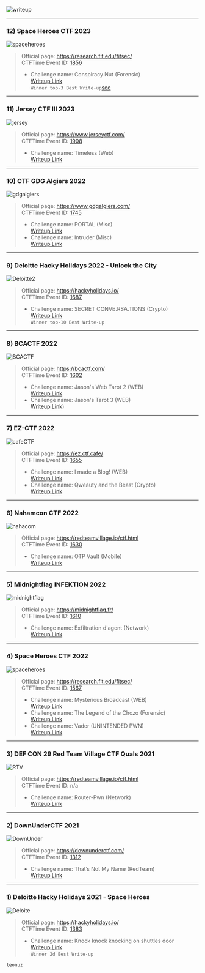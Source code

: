 ![writeup](img/ctf-writeup.png)  

---

### **12) Space Heroes CTF 2023**  
![spaceheroes](img/spaceh23.png)  
>Official page: https://research.fit.edu/fitsec/  
>CTFTime Event ID: [1856](https://ctftime.org/event/1856)   
>- Challenge name: Conspiracy Nut (Forensic)   
>[Writeup Link](https://leonuz.github.io/blog/conspiracy-nut/)  
>`Winner top-3 Best Write-up`[see](img/3best.png)
---

### **11) Jersey CTF III 2023**  
![jersey](img/jerseyctf23.png)  
>Official page: https://www.jerseyctf.com/  
>CTFTime Event ID: [1908](https://ctftime.org/event/1908)   
>- Challenge name: Timeless (Web)   
>[Writeup Link](https://leonuz.github.io/blog/timeless/)  
---

### **10) CTF GDG Algiers 2022**  
![gdgalgiers](img/gdgalgiers.png)  
>Official page: https://www.gdgalgiers.com/  
>CTFTime Event ID: [1745](https://ctftime.org/event/1745)   
>- Challenge name: PORTAL (Misc)   
>[Writeup Link](https://leonuz.github.io/blog/Postal/)  
>- Challenge name: Intruder (Misc)   
>[Writeup Link](https://leonuz.github.io/blog/Intruder/)  

---

### **9) Deloitte Hacky Holidays 2022 - Unlock the City**  
![Deloitte2](img/HH.png)  
>Official page: https://hackyholidays.io/  
>CTFTime Event ID: [1687](https://ctftime.org/event/1687)   
>- Challenge name: SECRET CONVE.RSA.TIONS (Crypto)   
>[Writeup Link](https://leonuz.github.io/blog/SECRET-CONVE.RSA.TIONS/)  
>`Winner top-10 Best Write-up` 

---

### **8) BCACTF 2022**  
![BCACTF](img/bca22.png)  
>Official page: https://bcactf.com/   
>CTFTime Event ID: [1602](https://ctftime.org/event/1602)   
>- Challenge name: Jason's Web Tarot 2 (WEB)   
>[Writeup Link](https://leonuz.github.io/blog/Jasons-Web-Tarot-2/)  
>- Challenge name: Jason's Tarot 3 (WEB)   
>[Writeup Link](https://leonuz.github.io/blog/Jasons-Tarot-3/))  

---

### **7) EZ-CTF 2022**  
![cafeCTF](img/cafe.png)  
>Official page: https://ez.ctf.cafe/    
>CTFTime Event ID: [1655](https://ctftime.org/event/1655)   
>- Challenge name: I made a Blog! (WEB)   
>[Writeup Link](https://leonuz.github.io/blog/I-made-a-blog/)  
>- Challenge name: Qweauty and the Beast (Crypto)   
>[Writeup Link](https://ctftime.org/writeup/33675)  

---

### **6) Nahamcon CTF 2022**  
![nahacom](img/nahamcon.png)  
>Official page: https://redteamvillage.io/ctf.html    
>CTFTime Event ID: [1630](https://ctftime.org/event/1630)   
>- Challenge name: OTP Vault (Mobile)   
>[Writeup Link](https://leonuz.github.io/blog/OTP-Vault/)  

---

### **5) Midnightflag INFEKTION 2022**  
![midnightflag](img/midnightflag.png)  
>Official page: https://midnightflag.fr/   
>CTFTime Event ID: [1610](https://ctftime.org/event/1610)     
>- Challenge name: Exfiltration d'agent (Network)    
>[Writeup Link](https://leonuz.github.io/blog/Exfiltration-dagent/)  
  
---  

### **4) Space Heroes CTF 2022**  
![spaceheroes](img/space.png)  
>Official page: https://research.fit.edu/fitsec/  
>CTFTime Event ID: [1567](https://ctftime.org/event/1567)  
>- Challenge name: Mysterious Broadcast (WEB)  
>[Writeup Link](https://leonuz.github.io/blog/Mysterious-Broadcast/)   
>- Challenge name: The Legend of the Chozo (Forensic)  
>[Writeup Link](https://leonuz.github.io/blog/The-Legend-of-the-Chozo/)  
>- Challenge name: Vader (UNINTENDED PWN)  
>[Writeup Link](https://leonuz.github.io/blog/Vader/)

---  

### **3) DEF CON 29 Red Team Village CTF Quals 2021**  
![RTV](img/rtv.png)  
>Official page: https://redteamvillage.io/ctf.html  
>CTFTime Event ID: n/a  
>- Challenge name: Router-Pwn (Network)  
>[Writeup Link](https://leonuz.github.io/blog/Router-Pwn/)   

---  

### **2) DownUnderCTF 2021**  
![DownUnder](img/downunder.png)  
>Official page: https://downunderctf.com/  
>CTFTime Event ID: [1312](https://ctftime.org/event/1312)  
>- Challenge name: That’s Not My Name  (RedTeam)  
>[Writeup Link](https://medium.com/@leonuz/thats-not-my-name-forensic-challenge-writeup-downunderctf-2021-cc8211b6f60b) 

---

### **1) Deloitte Hacky Holidays 2021 - Space Heroes**  
![Deloite](img/deloite.png)  
>Official page: https://hackyholidays.io/  
>CTFTime Event ID: [1383](https://ctftime.org/event/1383)  
>- Challenge name: Knock knock knocking on shuttles door   
>[Writeup Link](https://medium.com/@leonuz/knock-knock-knocking-on-shuttles-door-challenge-writeup-hacky-holidays-space-race-2021-ctf-263bfbb5a306)  
>`Winner 2d Best Write-up` 


`leonuz`
